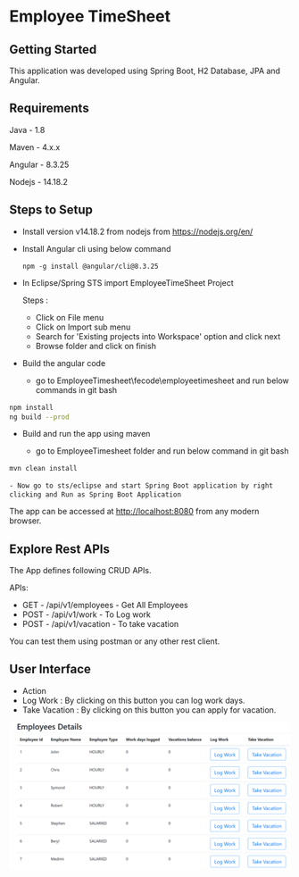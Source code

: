 # Employee TimeSheet


## Getting Started

This application was developed using Spring Boot, H2 Database, JPA and Angular.

## Requirements

Java - 1.8

Maven - 4.x.x

Angular - 8.3.25

Nodejs - 14.18.2

## Steps to Setup

- Install version v14.18.2 from nodejs from https://nodejs.org/en/

- Install Angular cli using below command
	```
	npm -g install @angular/cli@8.3.25
	```
- In Eclipse/Spring STS import EmployeeTimeSheet Project

	Steps : 
	- Click on File menu
	- Click on Import sub menu
	- Search for 'Existing projects into Workspace' option and click next
	- Browse folder and click on finish

- Build the angular code

	- go to EmployeeTimesheet\fecode\employeetimesheet and run below commands in git bash

```bash
npm install
ng build --prod
```

- Build and run the app using maven

	- go to EmployeeTimesheet folder and run below command in git bash

```bash
mvn clean install
```
	- Now go to sts/eclipse and start Spring Boot application by right clicking and Run as Spring Boot Application
	
The app can be accessed at <http://localhost:8080> from any modern browser.

## Explore Rest APIs

The App defines following CRUD APIs.

APIs:

- GET - /api/v1/employees - Get All Employees
- POST - /api/v1/work - To Log work
- POST - /api/v1/vacation - To take vacation

You can test them using postman or any other rest client.

## User Interface

- Action
 - Log Work : By clicking on this button you can log work days.
 - Take Vacation : By clicking on this button you can apply for vacation.
 
 
![alt text](pic1.png "Dashboard")